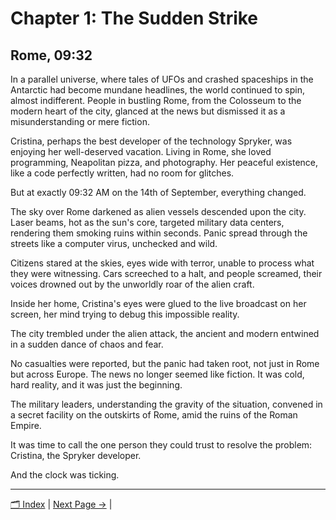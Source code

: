 # Chapter 1: The Sudden Strike
## Rome, 09:32

In a parallel universe, where tales of UFOs and crashed spaceships in the Antarctic had become mundane headlines, the world continued to spin, almost indifferent. People in bustling Rome, from the Colosseum to the modern heart of the city, glanced at the news but dismissed it as a misunderstanding or mere fiction.

Cristina, perhaps the best developer of the technology Spryker, was enjoying her well-deserved vacation. Living in Rome, she loved programming, Neapolitan pizza, and photography. Her peaceful existence, like a code perfectly written, had no room for glitches.

But at exactly 09:32 AM on the 14th of September, everything changed.

The sky over Rome darkened as alien vessels descended upon the city. Laser beams, hot as the sun's core, targeted military data centers, rendering them smoking ruins within seconds. Panic spread through the streets like a computer virus, unchecked and wild.

Citizens stared at the skies, eyes wide with terror, unable to process what they were witnessing. Cars screeched to a halt, and people screamed, their voices drowned out by the unworldly roar of the alien craft.

Inside her home, Cristina's eyes were glued to the live broadcast on her screen, her mind trying to debug this impossible reality.

The city trembled under the alien attack, the ancient and modern entwined in a sudden dance of chaos and fear.

No casualties were reported, but the panic had taken root, not just in Rome but across Europe. The news no longer seemed like fiction. It was cold, hard reality, and it was just the beginning.

The military leaders, understanding the gravity of the situation, convened in a secret facility on the outskirts of Rome, amid the ruins of the Roman Empire.

It was time to call the one person they could trust to resolve the problem: Cristina, the Spryker developer.

And the clock was ticking.

---
[🗂 Index](../README.md) | [Next Page →](02.md) | 